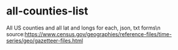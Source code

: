 # all-counties-list
All US counties and all lat and longs for each, json, txt forms\n
source:https://www.census.gov/geographies/reference-files/time-series/geo/gazetteer-files.html

